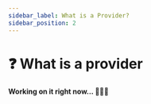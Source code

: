 ```yaml
---
sidebar_label: What is a Provider?
sidebar_position: 2
---
```


# ❓ What is a provider

#### Working on it right now... 👨🏻‍💻
